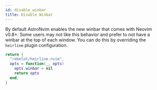 ```yaml
---
id: disable_winbar
title: Disable Winbar
---
```


By default AstroNvim enables the new winbar that comes with Neovim v0.8+. Some users may not like this behavior and prefer to not have a winbar at the top of each window. You can do this by overriding the `heirline` plugin configuration.

```lua
return {
  "rebelot/heirline.nvim",
  opts = function(_, opts)
    opts.winbar = nil
    return opts
  end,
}
```
